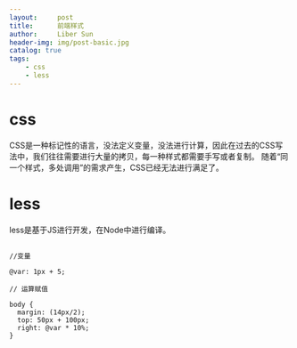 ```yaml
---
layout:     post
title:      前端样式
author:     Liber Sun
header-img: img/post-basic.jpg
catalog: true
tags:
    - css
    - less
---
```


# css

CSS是一种标记性的语言，没法定义变量，没法进行计算，因此在过去的CSS写法中，我们往往需要进行大量的拷贝，每一种样式都需要手写或者复制。
随着“同一个样式，多处调用”的需求产生，CSS已经无法进行满足了。

# less

less是基于JS进行开发，在Node中进行编译。

```less

//变量

@var: 1px + 5;

// 运算赋值

body {
  margin: (14px/2);
  top: 50px + 100px;
  right: @var * 10%;
}

```

